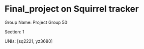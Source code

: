 # Final_project on Squirrel tracker
Group Name:  Project Group 50

Section: 1

UNIs: [sq2221, yz3680]
